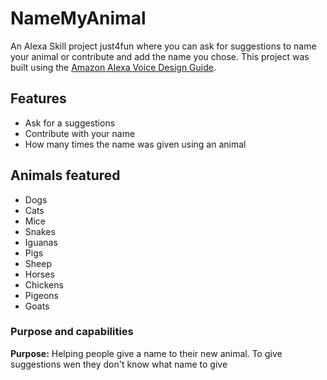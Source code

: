 # NameMyAnimal
An Alexa Skill project just4fun where you can ask for suggestions to name your animal or contribute and add the name you chose.
This project was built using the [Amazon Alexa Voice Design Guide](https://developer.amazon.com/designing-for-voice/).

## Features
* Ask for a suggestions
* Contribute with your name
* How many times the name was given using an animal

## Animals featured
* Dogs
* Cats
* Mice
* Snakes
* Iguanas
* Pigs
* Sheep
* Horses
* Chickens
* Pigeons
* Goats

### Purpose and capabilities
__Purpose:__ Helping people give a name to their new animal. To give suggestions wen they don't know what name to give